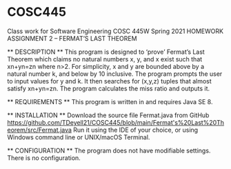 # COSC445
Class work for Software Engineering
COSC 445W Spring 2021 
HOMEWORK ASSIGNMENT 2 – FERMAT’S LAST THEOREM

** DESCRIPTION ** 
This program is designed to ‘prove’ Fermat’s Last Theorem which claims no natural numbers x, y, and x exist such that xn+yn=zn where n>2. For simplicity, x and y are bounded above by a natural number k, and below by 10 inclusive. The program prompts the user to input values for y and k. It then searches for (x,y,z) tuples that almost satisfy xn+yn=zn. The program calculates the miss ratio and outputs it. 

** REQUIREMENTS ** 
This program is written in and requires Java SE 8.

** INSTALLATION **
Download the source file Fermat.java from GitHub https://github.com/TDeyell21/COSC445/blob/main/Fermat's%20Last%20Theorem/src/Fermat.java
Run it using the IDE of your choice, or using Windows command line or UNIX/macOS Terminal.  

** CONFIGURATION **
The program does not have modifiable settings. There is no configuration.     
